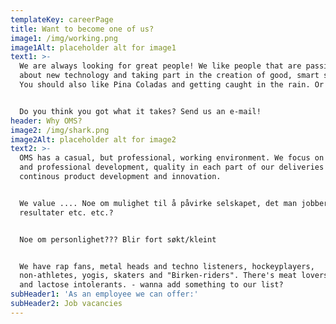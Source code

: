```yaml
---
templateKey: careerPage
title: Want to become one of us?
image1: /img/working.png
image1Alt: placeholder alt for image1
text1: >-
  We are always looking for great people! We like people that are passionate
  about new technology and taking part in the creation of good, smart solutions.
  You should also like Pina Coladas and getting caught in the rain. Or not. 


  Do you think you got what it takes? Send us an e-mail!
header: Why OMS?
image2: /img/shark.png
image2Alt: placeholder alt for image2
text2: >-
  OMS has a casual, but professional, working environment. We focus on personal
  and professional development, quality in each part of our deliveries and
  continous product development and innovation.


  We value .... Noe om mulighet til å påvirke selskapet, det man jobber med, se
  resultater etc. etc.?


  Noe om personlighet??? Blir fort søkt/kleint


  We have rap fans, metal heads and techno listeners, hockeyplayers,
  non-athletes, yogis, skaters and "Birken-riders". There's meat lovers, vegans
  and lactose intolerants. - wanna add something to our list?
subHeader1: 'As an employee we can offer:'
subHeader2: Job vacancies
---
```


